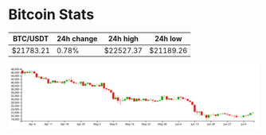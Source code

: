 # Bitcoin Stats

BTC/USDT|24h change|24h high|24h low|
|---|---|---|---|
|$21783.21|0.78%|$22527.37|$21189.26|

<img src="./chart.svg">
